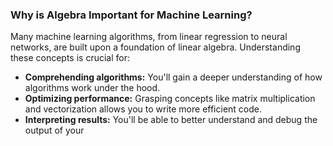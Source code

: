### Why is Algebra Important for Machine Learning?

Many machine learning algorithms, from linear regression to neural networks, are built upon a foundation of linear algebra. Understanding these concepts is crucial for:

* **Comprehending algorithms:** You'll gain a deeper understanding of how algorithms work under the hood.
* **Optimizing performance:** Grasping concepts like matrix multiplication and vectorization allows you to write more efficient code.
* **Interpreting results:** You'll be able to better understand and debug the output of your 